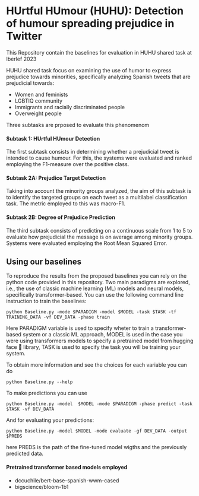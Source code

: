 # HUrtful HUmour (HUHU): Detection of humour spreading prejudice in Twitter
This Repository contain the baselines for evaluation in HUHU shared task at Iberlef 2023

HUHU shared task focus  on examining the use of humor to express prejudice towards minorities, specifically analyzing Spanish tweets that are prejudicial towards:

- Women and feminists
- LGBTIQ community
- Immigrants and racially discriminated people
- Overweight people


Three subtasks are prposed to evaluate this phenomenom

#### Subtask 1: HUrtful HUmour Detection

The first subtask consists in determining whether a prejudicial tweet is intended to cause humour. For this, the systems were evaluated and ranked employing the F1-measure over the positive class.

#### Subtask 2A: Prejudice Target Detection

Taking into account the minority groups analyzed, the aim of this subtask is to identify the targeted groups on each tweet as a multilabel classification task. The metric employed to this was macro-F1.

#### Subtask 2B: Degree of Prejudice Prediction

The third subtask consists of predicting on a continuous scale from 1 to 5 to evaluate how prejudicial the message is on average among minority groups. Systems were evaluated employing the Root Mean Squared Error. 

## Using our baselines

To reproduce the results from the proposed baselines you can rely on the python code provided in this repository. Two main paradigms are explored, i.e., the use of classic machine learning (ML) models and neural models, specifically transformer-based.
You can use the following command line instruction to train the baselines:

```shell
python Baseline.py -mode $PARADIGM -model $MODEL -task $TASK -tf TRAINING_DATA -vf DEV_DATA -phase train 
```
Here PARADIGM variable is used to specify wheter to train a transformer-based system or a classic ML approach, MODEL is used in the case you were using transformers models to specify a pretrained model from hugging face 🤗 library, TASK is used to specify the task you will be training your system.

To obtain more information and see the choices for each variable you can do 
```shell
python Baseline.py --help
```

To make predictions you can use

```shell
python Baseline.py -model  $MODEL -mode $PARADIGM -phase predict -task $TASK -vf DEV_DATA
```

And for evaluating your predictions:

```shell
python Baseline.py -model $MODEL -mode evaluate -gf DEV_DATA -output $PREDS
```

here PREDS is the path of the fine-tuned model wigths and the previously predicted data.

#### Pretrained transformer based models employed

- dccuchile/bert-base-spanish-wwm-cased
- bigscience/bloom-1b1
